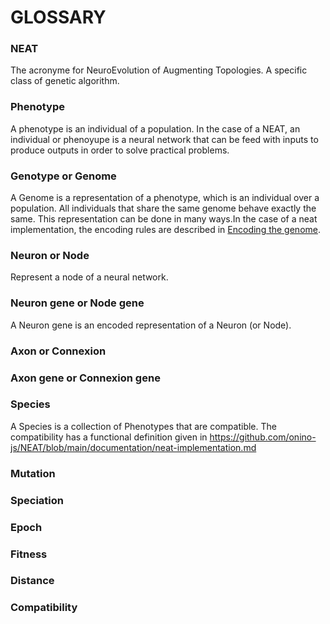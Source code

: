 # GLOSSARY

### NEAT

The acronyme for NeuroEvolution of Augmenting Topologies. A specific class of genetic algorithm.

### Phenotype

A phenotype is an individual of a population. In the case of a NEAT, an individual or phenoyupe is a neural network that can be feed with inputs to produce outputs in order to solve practical problems.

### Genotype or Genome

A Genome is a representation of a phenotype, which is an individual over a population. All individuals that share the same genome behave exactly the same. This representation can be done in many ways.In the case of a neat implementation, the encoding rules are described in [Encoding the genome](#encoding-the-genome).

### Neuron or Node

Represent a node of a neural network.

### Neuron gene or Node gene

A Neuron gene is an encoded representation of a Neuron (or Node).

### Axon or Connexion

### Axon gene or Connexion gene

### Species

A Species is a collection of Phenotypes that are compatible. The compatibility has a functional definition given in https://github.com/onino-js/NEAT/blob/main/documentation/neat-implementation.md

### Mutation

### Speciation

### Epoch

### Fitness

### Distance

### Compatibility
